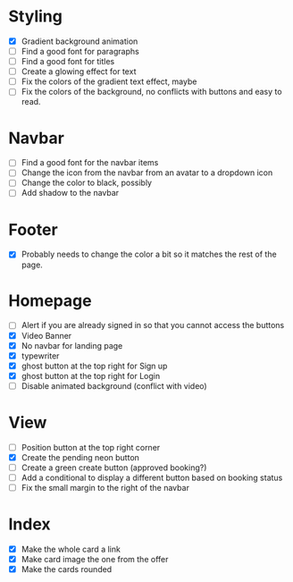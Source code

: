 # Styling
- [x] Gradient background animation
- [ ] Find a good font for paragraphs
- [ ] Find a good font for titles
- [ ] Create a glowing effect for text
- [ ] Fix the colors of the gradient text effect, maybe
- [ ] Fix the colors of the background, no conflicts with buttons and easy to read.

# Navbar
- [ ] Find a good font for the navbar items
- [ ] Change the icon from the navbar from an avatar to a dropdown icon
- [ ] Change the color to black, possibly
- [ ] Add shadow to the navbar

# Footer
- [x] Probably needs to change the color a bit so it matches the rest of the page.

# Homepage
- [ ] Alert if you are already signed in so that you cannot access the buttons
- [x] Video Banner
- [x] No navbar for landing page
- [x] typewriter
- [x] ghost button at the top right for Sign up
- [x] ghost button at the top right for Login
- [ ] Disable animated background (conflict with video)

# View
- [ ] Position button at the top right corner
- [x] Create the pending neon button
- [ ] Create a green create button (approved booking?)
- [ ] Add a conditional to display a different button based on booking status
- [ ] Fix the small margin to the right of the navbar

# Index
- [x] Make the whole card a link
- [x] Make card image the one from the offer
- [x] Make the cards rounded
